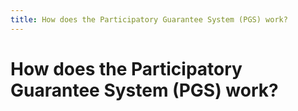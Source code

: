 ```yaml
---
title: How does the Participatory Guarantee System (PGS) work?
---
```


# How does the Participatory Guarantee System (PGS) work?
